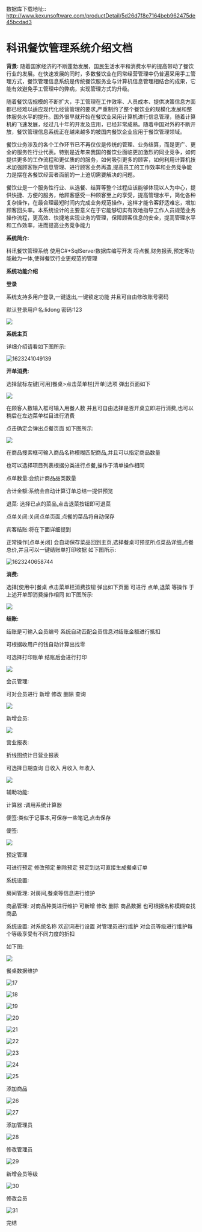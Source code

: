 数据库下载地址:: http://www.kexunsoftware.com/productDetail/5d26d7f8e7164beb962475de45bcdad3

# 科讯餐饮管理系统介绍文档

**背景:**
		随着国家经济的不断蓬勃发展，国民生活水平和消费水平的提高带动了餐饮行业的发展。在快速发展的同时，多数餐饮业在同常经营管理中仍普遍采用手工管理方式，餐饮管理信息系统是传统餐饮服务业与计算机信息管理相结合的成果，它能有效避免手工管理中的弊病，实现管理方式的升级。

​		随着餐饮店规模的不断扩大，手工管理在工作效率、人员成本、提供决策信息方面都已经难以适应现代化经营管理的要求,严重制约了整个餐饮业的规模化发展和整体服务水平的提升。国外很早就开始在餐饮业采用计算机进行信息管理，随着计算机的飞速发展，经过几十年的开发及应用，已经非常成熟。随着中国对外的不断开放，餐饮管理信息系统正在越来越多的被国内餐饮企业应用于餐饮管理领域。

​		餐饮业务涉及的各个工作环节已不再仅仅是传统的管理、业务结算，而是更广、更全的服务性行业代表。特别是近年来我国的餐饮业面临更加激烈的同业竞争，如何提供更多的工作流程和更优质的的服务，如何吸引更多的顾客，如何利用计算机技术加强顾客账户信息管理、进行顾客业务再造,提高员工的工作效率和业务竞争能力是摆在各餐饮经营者面前的一上迫切需要解决的问题。

​		餐饮业是一个服务性行业、从选餐、结算等整个过程应该能够体现以人为中心，提供快捷、方便的服务，给顾客感受一种顾客至上的享受，提高管理水平，简化各种复杂操作，在最合理最短时间内完成业务规范操作，这样才能令客舒适难忘，增加顾客回头率。本系统设计的主要意义在于它能够切实有效地指导工作人员规范业务操作流程，更高效、快捷地实现业务的管理，保障顾客信息的安全，提高管理水平和工作效率，进而提高业务竞争能力

**系统简介:**

科讯餐饮管理系统 使用C#+SqlServer数据库编写开发 将点餐,财务报表,预定等功能融为一体,使得餐饮行业更规范的管理

**系统功能介绍**

**登录**

系统支持多用户登录,一键退出,一键锁定功能 并且可自由修改账号密码

默认登录用户名:lidong  密码:123

![](images/%E7%99%BB%E5%BD%95-1623239592194.png)



**系统主页**

详细介绍请看如下图所示:

![1623241049139](images/1623241049139.png)



**开单消费:**

选择鼠标左键[可用]餐桌>点击菜单栏[开单]选项 弹出页面如下

![](images/3.png)

在顾客人数输入框可输入用餐人数 并且可自由选择是否开桌立即进行消费,也可以稍后在左边菜单栏目进行消费

点击确定会弹出点餐页面 如下图所示:

![](images/4.png)

在商品搜索框可输入商品名称模糊匹配商品,并且可以指定商品数量

也可以选择项目列表根据分类进行点餐,操作于清单操作相同

点单数量:会统计商品品类数量

合计金额:系统会自动计算订单总结一提供预览

退菜: 选择已点的菜品,点击退菜按钮即可退菜

点单关闭:关闭点单页面,点餐的菜品将自动保存

宾客结账:将在下面详细提到

正常操作[点单关闭] 会自动保存菜品回到主页,选择餐桌可预览所点菜品详细,点餐总价,并且可以一键结账单打印收据 如下图所示:

![1623240658744](images/1623240658744.png)



**消费:**

选择[使用中]餐桌 点击菜单栏消费按钮 弹出如下页面 可进行 点单,退菜 等操作 于上述开单即消费操作相同 如下图所示:

![](images/4-1623241504126.png)



**结账:**

结账是可输入会员编号 系统自动匹配会员信息对结账金额进行抵扣

可根据收用户的钱自动计算出找零

可选择打印账单 结账后会进行打印

![](images/6.png)



会员管理:

可对会员进行 新增  修改  删除  查询

![](images/8.png)

新增会员:

![](images/9.png)

营业报表:

折线图统计日营业报表

可选择日期查询 日收入  月收入  年收入

![](images/12.png)

辅助功能:

计算器 :调用系统计算器

 便签:类似于记事本,可保存一些笔记,点击保存

便签:

![](images/14.png)

预定管理

可进行预定  修改预定  删除预定   预定到达可直接生成餐桌订单



系统设置:

房间管理: 对房间,餐桌等信息进行维护

商品管理: 对商品种类进行维护  可新增  修改  删除  商品数据  也可根据名称模糊查找商品

系统设置:  对系统名称  欢迎词进行设置    对管理员进行维护   对会员等级进行维护每个等级享受有不同力度的折扣

如下图:

![](images/16.png)

餐桌数据维护

![17](images/17.png)

![18](images/18.png)

![19](images/19.png)

![20](images/20.png)

![21](images/21.png)

![22](images/22.png)

![23](images/23.png)

![24](images/24.png)

![25](images/25.png)

添加商品

![26](images/26.png)

![27](images/27.png)

添加管理员

![28](images/28.png)

修改管理员

![29](images/29.png)

新增会员等级

![30](images/30.png)

修改会员

![31](images/31.png)



完结
